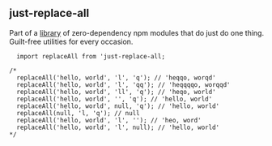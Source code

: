 ## just-replace-all

Part of a [library](../../../../) of zero-dependency npm modules that do just do one thing.
Guilt-free utilities for every occasion.

```
  import replaceAll from 'just-replace-all;

/*
  replaceAll('hello, world', 'l', 'q'); // 'heqqo, worqd'
  replaceAll('hello, world', 'l', 'qq'); // 'heqqqqo, worqqd'
  replaceAll('hello, world', 'll', 'q'); // 'heqo, world'
  replaceAll('hello, world', '', 'q'); // 'hello, world'
  replaceAll('hello, world', null, 'q'); // 'hello, world'
  replaceAll(null, 'l, 'q'); // null
  replaceAll('hello, world', 'l', ''); // 'heo, word'
  replaceAll('hello, world', 'l', null); // 'hello, world'
*/
```
